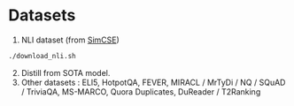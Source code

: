 # Datasets

1. NLI dataset (from [SimCSE](https://github.com/princeton-nlp/SimCSE/tree/main))
```bash
./download_nli.sh
```
2. Distill from SOTA model.
3. Other datasets : ELI5, HotpotQA, FEVER, MIRACL / MrTyDi / NQ
/ SQuAD / TriviaQA, MS-MARCO, Quora Duplicates, DuReader / T2Ranking 

